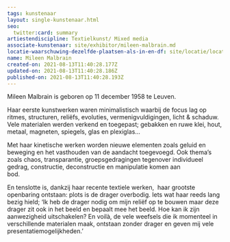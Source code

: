 ```yaml
---
tags: kunstenaar
layout: single-kunstenaar.html
seo:
  twitter:card: summary
artiestendiscipline: Textielkunst/ Mixed media
associate-kunstenaar: site/exhibitor/mileen-malbrain.md
locatie-waarschuwing-dezelfde-plaatsen-als-in-en-df: site/locatie/locatie-van-monik-myle.md
name: Mileen Malbrain
created-on: 2021-08-13T11:40:28.177Z
updated-on: 2021-08-13T11:40:28.186Z
published-on: 2021-08-13T11:40:28.193Z
---
```

<!--StartFragment-->

Mileen Malbrain is geboren op 11 december 1958 te Leuven. 

Haar eerste kunstwerken waren minimalistisch waarbij de focus lag op ritmes, structuren, reliëfs, evoluties, vermenigvuldigingen, licht & schaduw. Vele materialen werden verkend en toegepast; gebakken en ruwe klei, hout, metaal, magneten, spiegels, glas en plexiglas… 

Met haar kinetische werken worden nieuwe elementen zoals geluid en beweging en het vasthouden van de aandacht toegevoegd. Ook thema’s zoals chaos, transparantie, groepsgedragingen tegenover individueel gedrag, constructie, deconstructie en manipulatie komen aan bod.                                                                                      

En tenslotte is, dankzij haar recente textiele werken,  haar grootste openbaring ontstaan: plots is de drager overbodig. Iets wat haar reeds lang bezig hield; ‘Ik heb de drager nodig om mijn reliëf op te bouwen maar deze drager zit ook in het beeld en bepaalt mee het beeld. Hoe kan ik zijn aanwezigheid uitschakelen? En voilà, de vele weefsels die ik momenteel in verschillende materialen maak, ontstaan zonder drager en geven mij vele presentatiemogelijkheden.’               



<!--EndFragment-->